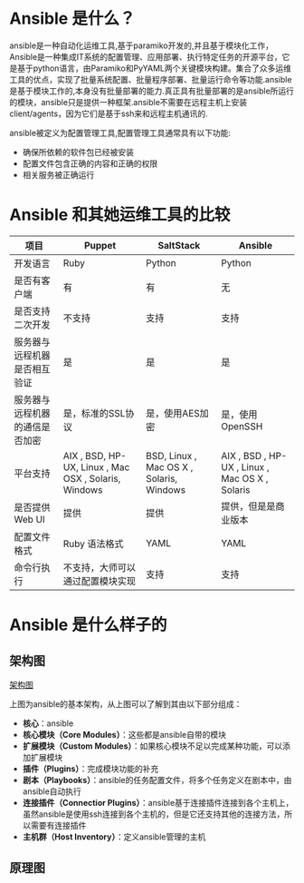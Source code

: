 # Ansible 是什么？

ansible是一种自动化运维工具,基于paramiko开发的,并且基于模块化工作，Ansible是一种集成IT系统的配置管理、应用部署、执行特定任务的开源平台，它是基于python语言，由Paramiko和PyYAML两个关键模块构建。集合了众多运维工具的优点，实现了批量系统配置、批量程序部署、批量运行命令等功能.ansible是基于模块工作的,本身没有批量部署的能力.真正具有批量部署的是ansible所运行的模块，ansible只是提供一种框架.ansible不需要在远程主机上安装client/agents，因为它们是基于ssh来和远程主机通讯的.

ansible被定义为配置管理工具,配置管理工具通常具有以下功能:

* 确保所依赖的软件包已经被安装
* 配置文件包含正确的内容和正确的权限
* 相关服务被正确运行
# Ansible 和其她运维工具的比较
| 项目              | Puppet                                                | SaltStack                                | Ansible                                         |
|-----------------|-------------------------------------------------------|------------------------------------------|-------------------------------------------------|
| 开发语言            | Ruby                                                  | Python                                   | Python                                          |
| 是否有客户端          | 有                                                     | 有                                        | 无                                               |
| 是否支持二次开发        | 不支持                                                   | 支持                                       | 支持                                              |
| 服务器与远程机器是否相互验证  | 是                                                     | 是                                        | 是                                               |
| 服务器与远程机器的通信是否加密 | 是，标准的SSL协议                                            | 是，使用AES加密                                | 是，使用OpenSSH                                     |
| 平台支持            | AIX , BSD, HP\-UX, Linux , Mac OSX , Solaris, Windows | BSD, Linux , Mac OS X , Solaris, Windows | AIX , BSD , HP\-UX , Linux , Mac OS X , Solaris |
| 是否提供Web UI      | 提供                                                    | 提供                                       | 提供，但是是商业版本                                      |
| 配置文件格式          | Ruby 语法格式                                             | YAML                                     | YAML                                            |
| 命令行执行           | 不支持，大师可以通过配置模块实现                                      | 支持                                       | 支持                                              |
# Ansible 是什么样子的
## 架构图
[架构图](https://github.com/wmenjoy/awesome-knowleges/blob/master/devos/Ansible1.png?raw=true)

上图为ansible的基本架构，从上图可以了解到其由以下部分组成：

* **核心**：ansible
* **核心模块（Core Modules）**：这些都是ansible自带的模块
* **扩展模块（Custom Modules）**：如果核心模块不足以完成某种功能，可以添加扩展模块
* **插件（Plugins）**：完成模块功能的补充
* **剧本（Playbooks）**：ansible的任务配置文件，将多个任务定义在剧本中，由ansible自动执行
* **连接插件（Connectior Plugins）**：ansible基于连接插件连接到各个主机上，虽然ansible是使用ssh连接到各个主机的，但是它还支持其他的连接方法，所以需要有连接插件
* **主机群（Host Inventory）**：定义ansible管理的主机
## 原理图





